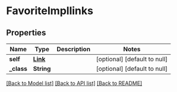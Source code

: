 # FavoriteImpllinks
## Properties

| Name | Type | Description | Notes |
|------------ | ------------- | ------------- | -------------|
| **self** | [**Link**](Link.md) |  | [optional] [default to null] |
| **\_class** | **String** |  | [optional] [default to null] |

[[Back to Model list]](../README.md#documentation-for-models) [[Back to API list]](../README.md#documentation-for-api-endpoints) [[Back to README]](../README.md)

